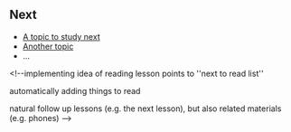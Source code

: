 
## Next

 * [A topic to study next](en/topics/_topic/_unit/index.md)
 * [Another topic](en/topics/_topic/_unit/index.md)
 * ...
 
 &lt;!--implementing idea of reading lesson points to &#39;&#39;next to read list&#39;&#39; 
 
 automatically adding things to read 
 
 natural follow up lessons (e.g. the next lesson), but also related materials (e.g. phones) --&gt;
 
